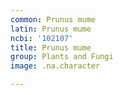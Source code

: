 ```yaml
---
common: Prunus mume
latin: Prunus mume
ncbi: '102107'
title: Prunus mume
group: Plants and Fungi
image: .na.character

---
```

